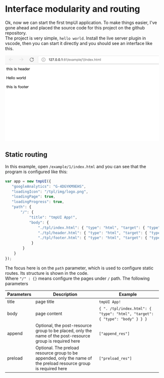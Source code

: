 # Interface modularity and routing
Ok, now we can start the first tmpUI application. To make things easier, I've gone ahead and placed the source code for this project on the github repository.  
The project is very simple, `hello world`. Install the live server plugin in vscode, then you can start it directly and you should see an interface like this.  

<img src="./img/image4.png" />

## Static routing
In this example, open `/example/1/index.html` and you can see that the program is configured like this:

```javascript
var app = new tmpUI({
   "googleAnalytics": "G-4DGYKM9EHS",
   "loadingIcon": "/tpl/img/logo.png",
   "loadingPage": true,
   "loadingProgress": true,
   "path": {
       "/": {
           "title": "tmpUI App!",
           "body": {
               "./tpl/index.html": { "type": "html", "target": { "type": "body" } },
               "./tpl/header.html": { "type": "html", "target": { "type":"id","val":"tpl_header" } },
               "./tpl/footer.html": { "type": "html", "target": { "type":"id","val":"tpl_footer" } }
            }
        }
    }
});
```
The focus here is on the `path` parameter, which is used to configure static routes. Its structure is shown in the code.   
Where `"/" : {}` means configure the pages under `/` path. The following parameters

| Parameters | Description | Example |
|-----|-----|-----|
| title | page title | `tmpUI App!` |
| body | page content | `{ ". /tpl/index.html": { "type": "html", "target": { "type": "body" } } }` |
| append | Optional, the post-resource group to be placed, only the name of the post-resource group is required here | `["append_res"]` |
| preload | Optional. The preload resource group to be appended, only the name of the preload resource group is required here | `["preload_res"]` |

